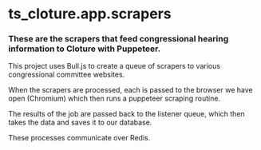 # ts_cloture.app.scrapers

### These are the scrapers that feed congressional hearing information to Cloture with Puppeteer.

This project uses Bull.js to create a queue of scrapers to various congressional committee websites.

When the scrapers are processed, each is passed to the browser we have open (Chromium) which then runs a puppeteer scraping routine.

The results of the job are passed back to the listener queue, which then takes the data and saves it to our database.

These processes communicate over Redis.

